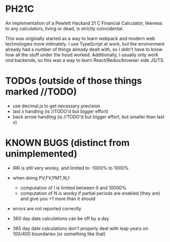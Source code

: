 # PH21C

An implementation of a Pewlett Hackard 21 C Financial Calculator, likeness to any calculators, living or dead, is strictly coincidental.

This was originally started as a way to learn webpack and modern web technologies more intimately. I use TypeScript at work, but the environment already had a number of things already dealt with, so I didn't have to know how all the stuff under the hood worked. Additionally, I usually only work ond backends, so this was a way to learn React/Redux/browser side JS/TS.

# TODOs (outside of those things marked //TODO)

- use decimal.js to get necessary precision
- last x handling (is //TODO'd but bigger effort)
- back arrow handling (is //TODO'd but bigger effort, but smaller than last x)

# KNOWN BUGS (distinct from unimplemented)

- IRR is still very wonky, and limited to -1000% to 1000%

- when doing PV,FV,PMT,N,I:

  - computation of I is limited between 0 and 10000%
  - computation of N is wonky if partial periods are enabled (they are) and give you +1 more than it should

- errors are not reported correctly
- 360 day date calculations can be off by a day
- 365 day date calculations don't properly deal with leap years on 100/400 boundaries (or something like that)
